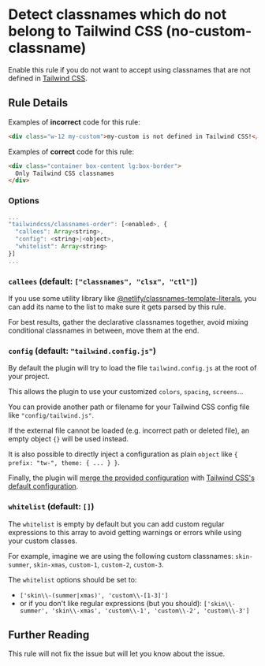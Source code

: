 # Detect classnames which do not belong to Tailwind CSS (no-custom-classname)

Enable this rule if you do not want to accept using classnames that are not defined in [Tailwind CSS](https://tailwindcss.com/).

## Rule Details

Examples of **incorrect** code for this rule:

```html
<div class="w-12 my-custom">my-custom is not defined in Tailwind CSS!</div>
```

Examples of **correct** code for this rule:

```html
<div class="container box-content lg:box-border">
  Only Tailwind CSS classnames
</div>
```

### Options

```js
...
"tailwindcss/classnames-order": [<enabled>, {
  "callees": Array<string>,
  "config": <string>|<object>,
  "whitelist": Array<string>
}]
...
```

### `callees` (default: `["classnames", "clsx", "ctl"]`)

If you use some utility library like [@netlify/classnames-template-literals](https://github.com/netlify/classnames-template-literals), you can add its name to the list to make sure it gets parsed by this rule.

For best results, gather the declarative classnames together, avoid mixing conditional classnames in between, move them at the end.

### `config` (default: `"tailwind.config.js"`)

By default the plugin will try to load the file `tailwind.config.js` at the root of your project.

This allows the plugin to use your customized `colors`, `spacing`, `screens`...

You can provide another path or filename for your Tailwind CSS config file like `"config/tailwind.js"`.

If the external file cannot be loaded (e.g. incorrect path or deleted file), an empty object `{}` will be used instead.

It is also possible to directly inject a configuration as plain `object` like `{ prefix: "tw-", theme: { ... } }`.

Finally, the plugin will [merge the provided configuration](https://tailwindcss.com/docs/configuration#referencing-in-java-script) with [Tailwind CSS's default configuration](https://github.com/tailwindlabs/tailwindcss/blob/master/stubs/defaultConfig.stub.js).

### `whitelist` (default: `[]`)

The `whitelist` is empty by default but you can add custom regular expressions to this array to avoid getting warnings or errors while using your custom classes.

For example, imagine we are using the following custom classnames: `skin-summer`, `skin-xmas`, `custom-1`, `custom-2`, `custom-3`.

The `whitelist` options should be set to:

- `['skin\\-(summer|xmas)', 'custom\\-[1-3]']`
- or if you don't like regular expressions (but you should):
  `['skin\\-summer', 'skin\\-xmas', 'custom\\-1', 'custom\\-2', 'custom\\-3']`

## Further Reading

This rule will not fix the issue but will let you know about the issue.
